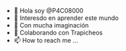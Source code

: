- 👋 Hola soy @P4C08000
- 👀 Interesdo en aprender este mundo
- 🌱 Con mucha imaginación
- 💞️ Colaborando con Trapicheos
- 📫 How to reach me ...

<!---
P4C08000/P4C08000 is a ✨ special ✨ repository because its `README.md` (this file) appears on your GitHub profile.
You can click the Preview link to take a look at your changes.
--->
